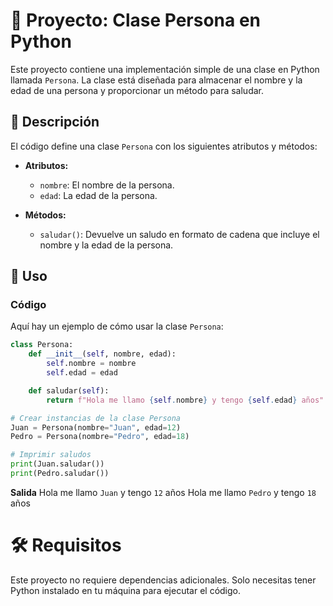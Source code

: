# 🎉 **Proyecto: Clase Persona en Python**

Este proyecto contiene una implementación simple de una clase en Python llamada `Persona`. La clase está diseñada para almacenar el nombre y la edad de una persona y proporcionar un método para saludar.

## 📜 **Descripción**

El código define una clase `Persona` con los siguientes atributos y métodos:

- **Atributos:**
  - `nombre`: El nombre de la persona.
  - `edad`: La edad de la persona.

- **Métodos:**
  - `saludar()`: Devuelve un saludo en formato de cadena que incluye el nombre y la edad de la persona.

## 🚀 **Uso**

### **Código**

Aquí hay un ejemplo de cómo usar la clase `Persona`:

```python
class Persona:
    def __init__(self, nombre, edad):
        self.nombre = nombre
        self.edad = edad

    def saludar(self):
        return f"Hola me llamo {self.nombre} y tengo {self.edad} años"

# Crear instancias de la clase Persona
Juan = Persona(nombre="Juan", edad=12)
Pedro = Persona(nombre="Pedro", edad=18)

# Imprimir saludos
print(Juan.saludar())
print(Pedro.saludar())
```
**Salida**
Hola me llamo `Juan` y tengo `12` años
Hola me llamo `Pedro` y tengo `18` años

# 🛠️ **Requisitos**
Este proyecto no requiere dependencias adicionales. Solo necesitas tener Python instalado en tu máquina para ejecutar el código.
